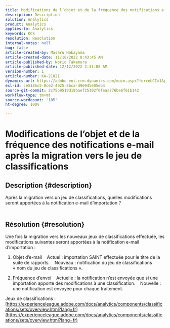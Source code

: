 ```yaml
---
title: Modifications de l’objet et de la fréquence des notifications e-mail après la migration vers le jeu de classifications
description: Description
solution: Analytics
product: Analytics
applies-to: Analytics
keywords: KCS
resolution: Resolution
internal-notes: null
bug: false
article-created-by: Masaru Nakayama
article-created-date: 11/18/2022 8:43:45 AM
article-published-by: Norio Takemura
article-published-date: 12/12/2022 2:31:08 AM
version-number: 1
article-number: KA-21021
dynamics-url: https://adobe-ent.crm.dynamics.com/main.aspx?forceUCI=1&pagetype=entityrecord&etn=knowledgearticle&id=cb889f1b-1d67-ed11-9561-6045bd006239
exl-id: ce5186c5-0ce2-4925-8bca-d96945e05eb4
source-git-commit: 2c75b9519d18baef25302f0feaa776be6f61b142
workflow-type: tm+mt
source-wordcount: '105'
ht-degree: 100%

---
```


# Modifications de l’objet et de la fréquence des notifications e-mail après la migration vers le jeu de classifications

## Description {#description}

Après la migration vers un jeu de classifications, quelles modifications seront apportées à la notification e-mail d’importation ?
<br> 

## Résolution {#resolution}


Une fois la migration vers les nouveaux jeux de classifications effectuée, les modifications suivantes seront apportées à la notification e-mail d’importation :



1. Objet d’e-mail
   Actuel : importation SAINT effectuée pour le titre de la suite de rapports.
   Nouveau : notification du jeu de classifications « nom du jeu de classifications ».

2. Fréquence d’envoi
   Actuelle : la notification n’est envoyée que si une importation apporte des modifications à une classification.
   Nouvelle : une notification est envoyée pour chaque traitement.

Jeux de classifications :
[https://experienceleague.adobe.com/docs/analytics/components/classifications/sets/overview.html?lang=fr](https://experienceleague.adobe.com/docs/analytics/components/classifications/sets/overview.html?lang=fr)
